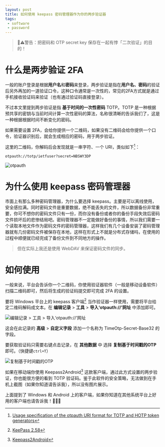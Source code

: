 ```yaml
---
layout: post
title: 如何使用 keepass 密码管理器作为你的两步验证器
tags:
 - software
 - password
---
```


> 🚨⚠警告：把密码和 OTP secret key 保存在一起有悖「二次验证」的目的！

# 什么是两步验证 2FA

一般的账户登录是根据**用户名**和**密码**来登录，两步验证是指在**用户名、密码**的验证后另外再加的一道验证口令，这种口令通常是一次性的，常见的2FA方式就是通过手机接收验证码来验证（也有通过验证码直接登录）。

不过本文里提到两步验证是指 **基于时间的一次性密码** TOTP。TOTP 是一种根据预共享的密钥与当前时间计算一次性密码的算法，名称很清晰的告诉我们了，这是一种根据根据时间不断变化的密码。

如果需要设置 2FA，会给你提供一个二维码，如果没有二维码会给你提供一个口令，验证器识别后，就会生成相应的密码，用于两步验证。

这里的二维码，你解码后会发现就是一串字符、一个 URI，类似如下[^1]：

```
otpauth://totp/ietfuser?secret=NBSWY3DP
```

<img class="flip png" src="https://f.skip2.top/i/f52e3e6455434ef477217050123e3039d1431aa946a38c7172fc626a47d34ca9.png" alt="otpauth">

# 为什么使用 keepass 密码管理器

市面上有那么多种密码管理器，为什么要选择 keepass。主要是可以离线使用，安全感拉满。同时密码文件是重要数据，绝不能丢失的文件，所以数据备份非常重要，你可不想你的密码文件只有一份，而你没有备份或者你的备份手段失效后密码文件损坏后的悲惨结局吧。密码管理器不一定能做好备份的事情，所以我们需要一个读取本地文件作为密码文件的密码管理器，这样我们有几个设备安装了密码管理器就有几份密码文件被保存在本地，这样在形式上不就是分布式存储吗，在使用的过程中顺便就已经完成了备份文件到不同地方的操作。

> 但在实际上我还是使用 WebDAV 来保证密码文件的同步。

# 如何使用

一般来说，平台会告诉你一个二维码，你使用验证器软件（一般是移动设备软件）扫描二维码即可，然后将生成的验证码提交即可完成 2FA 的设置。

要将 Windows 平台上的 keepass 客户端[^2] 当作验证器一样使用，需要将平台给定二维码解码成文本。在 **编辑记录** > **工具** > **导入‘otpauth://’网址** 中添加即可。

![编辑记录 > 工具 > 导入‘otpauth://’网址](https://f.skip2.top/i/433d4da829e3c87cb28d5557a5c7d3051650849158eca4ecca64f8e12e840974.jpg)

这会在此记录的 **高级** > **自定义字段** 添加一个名称为 TimeOtp-Secret-Base32 的字段。

要获取验证码只需要右键点击记录，在 **其他数据** 中 选择 **复制基于时间戳的OTP** 即可。（快捷键`ctrl+T`）

![复制基于时间戳的OTP](https://f.skip2.top/i/6fa5b11e5b29279c216ac8f170ae91c705aa465463abdb6d90ee8d19a665c0ce.jpg "复制基于时间戳的OTP")

如果在移动端你使用 Keepass2Android[^3] 这款客户端，通过此方式设置的两步验证，你也能很方便的看到 TOTP 验证码。鉴于此软件的安全策略，无法做到在手机上截图（如果你知道请告诉我），所以没有图片展示。

上面提到了 Windows 和 Android 上的客户端，如果你知道在其他系统平台上好用的客户端也请告诉我！🙌👀🔎


[^1]:[Usage specification of the otpauth URI format for TOTP and HOTP token generators](https://www.ietf.org/archive/id/draft-linuxgemini-otpauth-uri-00.html)
[^2]:[KeePass 2.58](https://keepass.info/download.html)
[^3]:[Keepass2Android](https://github.com/PhilippC/keepass2android)

